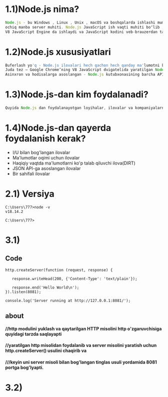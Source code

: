 # 1.1)Node.js nima?
```Node.js
Node.js - bu Windows , Linux , Unix , macOS va boshqalarda ishlashi mumkin bo'lgan o'zaro platforma ,
ochiq manba server muhiti. Node.js JavaScript ish vaqti muhiti boʻlib ,
V8 JavaScript Engine da ishlaydi va JavaScript kodini veb-brauzerdan tashqarida bajaradi .
```

# 1.2)Node.js xususiyatlari
```Node.js
Buferlash yo'q - Node.js ilovalari hech qachon hech qanday ma'lumotni bufer 
Juda tez – Google Chrome’ning V8 JavaScript dvigatelida yaratilgan Node.js kutubxonasi kodni bajarishda juda <br> tezdir.lamaydi. Ushbu ilovalar shunchaki ma'lumotlarni qismlarga bo'lib chiqaradi.
Asinxron va hodisalarga asoslangan - Node.js kutubxonasining barcha API'lari asinxron, ya'ni bloklanmaydi. Bu aslida Node.js-ga asoslangan server hech qachon API ma'lumotlarini qaytarishini kutmasligini anglatadi. Server qo‘ng‘iroq qilgandan so‘ng keyingi APIga o‘tadi va Events of Node.js bildirishnoma mexanizmi serverga avvalgi API chaqiruvidan javob olishga yordam beradi.
```

# 1.3)Node.js-dan kim foydalanadi?
```Node.js
Quyida Node.js dan foydalanayotgan loyihalar, ilovalar va kompaniyalarning toʻliq roʻyxatini oʻz ichiga olgan github wiki-dagi havola. Ushbu ro'yxatga eBay, General Electric, GoDaddy, Microsoft, PayPal, Uber, Wikipins, Yahoo! va Yammer kiradi.
```

# 1.4)Node.js-dan qayerda foydalanish kerak?
* I/U bilan bog'langan ilovalar
* Ma'lumotlar oqimi uchun ilovalar
* Haqiqiy vaqtda ma'lumotlarni ko'p talab qiluvchi ilova(DIRT)
* JSON API-ga asoslangan ilovalar
* Bir sahifali ilovalar


# 2.1) Versiya
```
C:\Users\777>node -v
v18.14.2

C:\Users\777>
```


# 3.1)
##  Code
```
http.createServer(function (request, response) {

   response.writeHead(200, {'Content-Type': 'text/plain'});
   
   response.end('Hello World\n');
}).listen(8081);

console.log('Server running at http://127.0.0.1:8081/');

 ```
## about
#### //http modulini yuklash va qaytarilgan HTTP misolini http o'zgaruvchisiga quyidagi tarzda saqlayapti
#### //yaratilgan http misolidan foydalanib va server misolini yaratish uchun http.createServer() usulini chaqirib va
#### ///keyin uni server misoli bilan bog'langan tinglas usuli yordamida 8081 portga bog'lyapti.

# 3.2)

















<!-- ![alt text](https://encrypted-tbn0.gstatic.com/images?q=tbn:ANd9GcQtKOdbHk7qew2XJ3JVHdJZjCUnjGJ6nHGHNMu9i3d4&s) -->